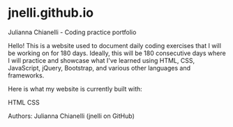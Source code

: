 # jnelli.github.io

Julianna Chianelli - Coding practice portfolio

Hello! This is a website used to document daily coding exercises that I will
be working on for 180 days. Ideally, this will be 180 consecutive days where I
will practice and showcase what I've learned using HTML, CSS, JavaScript, jQuery,
Bootstrap, and various other languages and frameworks.


Here is what my website is currently built with:

HTML
CSS

Authors:
Julianna Chianelli (jnelli on GitHub)
